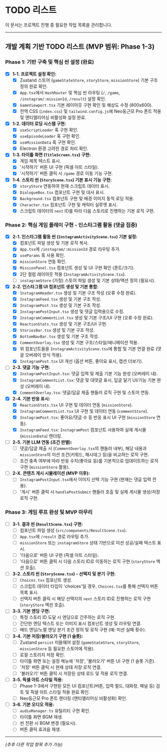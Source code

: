 # TODO 리스트

이 문서는 프로젝트 진행 중 필요한 작업 목록을 관리합니다.

---

## 개발 계획 기반 TODO 리스트 (MVP 범위: Phase 1-3)

### Phase 1: 기반 구축 및 핵심 씬 설정 (완료)

- [x] **1-1. 프로젝트 설정 확인:**
  - [x] Zustand 스토어 (`gameStateStore`, `storyStore`, `missionStore`) 기본 구조 정의 완료 확인.
  - [x] `App.tsx`에서 `HashRouter` 및 핵심 씬 라우팅 (`/`, `/game`, `/instagram/:missionId`, `/result`) 설정 확인.
  - [x] `GameViewport.tsx` 기본 레이아웃 구현 확인 및 해상도 수정 (800x600).
  - [x] 전역 CSS (`index.css`) 및 `tailwind.config.js`에 Neo둥근모 Pro 폰트 적용 및 앤티앨리어싱 비활성화 설정 완료.
- [x] **1-2. 데이터 로딩 시스템 구현:**
  - [x] `useScriptLoader` 훅 구현 확인.
  - [x] `useEpisodeLoader` 훅 구현 확인.
  - [x] `useMissionData` 훅 구현 확인.
  - [x] Electron 환경 고려한 경로 처리 확인.
- [x] **1-3. 타이틀 화면 (`TitleScreen.tsx`) 구현:**
  - [x] 게임 제목 텍스트 표시.
  - [x] '시작하기' 버튼 UI 구현 (픽셀 아트 스타일).
  - [x] '시작하기' 버튼 클릭 시 `/game` 경로 이동 기능 구현.
- [x] **1-4. 스토리 씬 (`StoryScene.tsx`) 기본 표시 기능 구현:**
  - [x] `storyStore` 연동하여 현재 스크립트 데이터 표시.
  - [x] `DialogueBox.tsx` 컴포넌트 구현 및 대사 표시.
  - [x] `Background.tsx` 컴포넌트 구현 및 배경 이미지 동적 로딩 적용.
  - [x] `Character.tsx` 컴포넌트 구현 및 캐릭터 실루엣 표시.
  - [x] 스크립트 데이터의 `next` ID를 따라 다음 스토리로 진행하는 기본 로직 구현.

### Phase 2: 핵심 게임 플레이 구현 - 인스타그램 활동 (댓글 집중)

- [x] **2-1. 인스타그램 활동 씬 (`InstagramActivityScene.tsx`) 기본 설정:**
  - [x] 컴포넌트 파일 생성 및 기본 로직 복사.
  - [x] `App.tsx`에 `/instagram/:missionId` 경로 라우팅 추가.
  - [x] `useParams` 훅 사용 확인.
  - [x] `missionStore` 연동 확인.
  - [x] `MissionPanel.tsx` 컴포넌트 생성 및 UI 구현 확인 (폰트/크기).
  - [x] 2단 컬럼 레이아웃 적용 (`InstagramActivityScene.tsx`).
  - [ ] `instagramStore` (가칭) 스토어 파일 생성 및 기본 상태/액션 정의 (필요시).
- [x] **2-2. 인스타그램 UI 컴포넌트 생성 및 기본 통합:**
  - [x] `InstagramHeader.tsx` 생성 및 기본 구조 작성 (오류 수정 완료).
  - [x] `InstagramFeed.tsx` 생성 및 기본 구조 작성.
  - [x] `InstagramPost.tsx` 생성 및 기본 구조 작성.
  - [x] `InstagramPostInput.tsx` 생성 및 댓글 입력용으로 수정.
  - [x] `InstagramCommentList.tsx` 생성 및 기본 구조/UI 구현 (오류 수정 완료).
  - [x] `ReactionStats.tsx` 생성 및 기본 구조/UI 구현.
  - [x] `StoriesBar.tsx` 생성 및 기본 구조 작성.
  - [x] `BottomNavBar.tsx` 생성 및 기본 구조 작성.
  - [x] `CommentOverlay.tsx` 생성 및 기본 구조/스타일/애니메이션 적용.
  - [x] 위 컴포넌트들을 `InstagramActivityScene.tsx`에 통합 및 기본 연결 완료 (댓글 오버레이 방식 적용).
  - [x] `InstagramPost.tsx` UI 개선 (옵션 버튼, 좋아요 표시, 캡션 더보기).
- [ ] **2-3. 댓글 기능 구현:**
  - [x] `InstagramPostInput.tsx`: 댓글 입력 및 제출 기본 기능 완성 (오버레이 내).
  - [x] `InstagramCommentList.tsx`: 댓글 및 대댓글 표시, 답글 달기 UI/기능 기본 완성 (오버레이 내).
  - [x] `CommentOverlay.tsx`: 댓글/답글 제출 핸들러 로직 구현 및 스토어 연동.
- [x] **2-4. 기본 반응 표시:**
  - [x] `ReactionStats.tsx` UI 구현 및 데이터 연동 (`missionStore`).
  - [x] `InstagramCommentList.tsx` UI 구현 및 데이터 연동 (`commentStore`).
  - [x] `InstagramPost.tsx`: 좋아요/댓글 수 등 반응 표시 UI 구현 (`missionStore` 연동).
  - [x] `InstagramFeed.tsx`: `InstagramPost` 컴포넌트 사용하여 실제 게시물(`missionData`) 렌더링.
- [ ] **2-5. 기본 LLM 연동 (조건 판별):**
  - [ ] 댓글/답글 제출 시 (`CommentOverlay.tsx`의 핸들러 내부), 해당 내용과 `missionStore`의 미션 조건(키워드, 해시태그 등)을 비교하는 로직 구현.
  - [ ] 조건 충족 여부에 따라 반응 수치(좋아요 등)를 기본적으로 업데이트하는 로직 구현 (`missionStore` 활용).
- [ ] **2-X. 콘텐츠 게시 시뮬레이션 (MVP 이후):**
  - [ ] `InstagramPostInput.tsx`에서 이미지 선택 기능 구현 (현재는 댓글 입력 전용).
  - [ ] '게시' 버튼 클릭 시 `handlePostSubmit` 핸들러 호출 및 실제 게시물 생성/저장 로직 구현.

### Phase 3: 게임 루프 완성 및 MVP 마무리

- [ ] **3-1. 결과 씬 (`ResultScene.tsx`) 구현:**
  - [ ] 컴포넌트 파일 생성 (`src/components/ResultScene.tsx`).
  - [ ] `App.tsx`에 `/result` 경로 라우팅 추가.
  - [ ] `missionStore` 또는 `instagramStore` 상태 기반으로 미션 성공/실패 텍스트 표시.
  - [ ] '다음으로' 버튼 UI 구현 (픽셀 아트 스타일).
  - [ ] '다음으로' 버튼 클릭 시 다음 스토리 ID로 이동하는 로직 구현 (`storyStore` 액션 호출).
- [ ] **3-2. 스토리 씬 (`StoryScene.tsx`) - 선택지 및 분기 구현:**
  - [ ] `Choices.tsx` 컴포넌트 생성.
  - [ ] 스크립트 데이터 타입이 'choices'일 경우, `Choices.tsx`를 통해 선택지 버튼 목록 표시.
  - [ ] 선택지 버튼 클릭 시 해당 선택지의 `next` 스토리 ID로 진행하는 로직 구현 (`storyStore` 액션 호출).
- [ ] **3-3. 기본 엔딩 구현:**
  - [ ] 특정 스토리 ID 도달 시 엔딩으로 간주하는 로직 구현.
  - [ ] 간단한 엔딩 텍스트 또는 이미지 표시 컴포넌트 생성 및 라우팅 연결.
  - [ ] 배드 엔딩/노멀 엔딩 분기 조건 정의 및 로직 구현 (예: 미션 실패 횟수).
- [ ] **3-4. 기본 저장/불러오기 구현 (1 슬롯):**
  - [ ] Zustand `persist` 미들웨어 설정 (`gameStateStore`, `storyStore`, `missionStore` 등 필요한 스토어에 적용).
  - [ ] 로컬 스토리지 저장 확인.
  - [ ] 타이틀 화면 또는 설정 메뉴에 '저장', '불러오기' 버튼 UI 구현 (1 슬롯 기준).
  - [ ] '저장' 버튼 클릭 시 현재 상태 저장 로직 연결.
  - [ ] '불러오기' 버튼 클릭 시 저장된 상태 로드 및 적용 로직 연결.
- [ ] **3-5. 픽셀 아트 스타일 적용:**
  - [ ] Phase 1-3에서 구현된 모든 UI 컴포넌트(버튼, 입력 필드, 대화창, 패널 등) 검토 및 픽셀 아트 스타일 적용 완료 확인.
  - [ ] Neo둥근모 Pro 폰트 렌더링 (앤티앨리어싱 비활성화) 확인.
- [ ] **3-6. 기본 오디오 적용:**
  - [ ] `audioManager.ts` 유틸리티 구현 확인.
  - [ ] 타이틀 화면 BGM 재생.
  - [ ] 씬 전환 시 BGM 변경 (필요시).
  - [ ] 버튼 클릭 효과음 재생.

---

_(추후 다른 작업 항목 추가 가능)_
